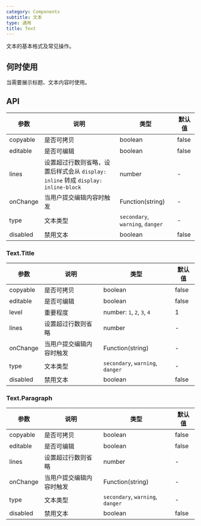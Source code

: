 ```yaml
---
category: Components
subtitle: 文本
type: 通用
title: Text
---
```


文本的基本格式及常见操作。

## 何时使用

当需要展示标题、文本内容时使用。

## API

| 参数 | 说明 | 类型 | 默认值 |
| --- | --- | --- | --- |
| copyable | 是否可拷贝 | boolean | false |
| editable | 是否可编辑 | boolean | false |
| lines | 设置超过行数则省略，设置后样式会从 `display: inline` 转成 `display: inline-block` | number | - |
| onChange | 当用户提交编辑内容时触发 | Function(string) | - |
| type | 文本类型 | `secondary`, `warning`, `danger` | - |
| disabled | 禁用文本 | boolean | false |

### Text.Title

| 参数 | 说明 | 类型 | 默认值 |
| --- | --- | --- | --- |
| copyable | 是否可拷贝 | boolean | false |
| editable | 是否可编辑 | boolean | false |
| level | 重要程度 | number: `1`, `2`, `3`, `4` | 1 |
| lines | 设置超过行数则省略 | number | - |
| onChange | 当用户提交编辑内容时触发 | Function(string) | - |
| type | 文本类型 | `secondary`, `warning`, `danger` | - |
| disabled | 禁用文本 | boolean | false |

### Text.Paragraph

| 参数 | 说明 | 类型 | 默认值 |
| --- | --- | --- | --- |
| copyable | 是否可拷贝 | boolean | false |
| editable | 是否可编辑 | boolean | false |
| lines | 设置超过行数则省略 | number | - |
| onChange | 当用户提交编辑内容时触发 | Function(string) | - |
| type | 文本类型 | `secondary`, `warning`, `danger` | - |
| disabled | 禁用文本 | boolean | false |
